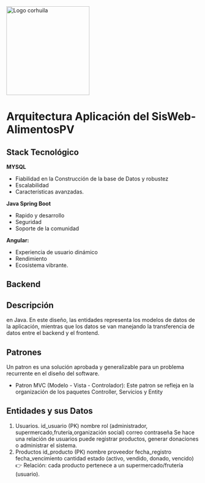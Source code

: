 <img width="217" height="232" alt="Logo corhuila" src="https://github.com/user-attachments/assets/3dbf0b72-4c10-4f27-8004-7fa5954f41bb" />

# Arquitectura Aplicación del SisWeb-AlimentosPV 
## Stack Tecnológico 

**MYSQL** 
- Fiabilidad en la Construcción de la base de Datos y robustez
- Escalabilidad
- Características avanzadas.

**Java Spring Boot**
- Rapido y desarrollo
- Seguridad
- Soporte de la comunidad

**Angular:**
- Experiencia de usuario dinámico 
- Rendimiento 
- Ecosistema vibrante.

## Backend

## Descripción 
en Java. En este diseño, las entidades representa los modelos de datos de la aplicación, mientras que los datos se van manejando la transferencia de datos entre  el backend y el frontend.
## Patrones 
Un patron es una solución aprobada y generalizable para un problema recurrente en el diseño del software.
- Patron MVC (Modelo - Vista - Controlador): Este patron se refleja en la organización de los paquetes Controller, Servicios y Entity 
## Entidades y sus Datos
1. Usuarios.
id_usuario (PK)
nombre
rol (administrador, supermercado,frutería,organización social)
correo
contraseña
Se hace una relación de usuarios puede registrar productos, generar donaciones o administrar el sistema.
2. Productos
id_producto (PK)
nombre 
proveedor
fecha_registro
fecha_vencimiento
cantidad
estado (activo, vendido, donado, vencido)
👉 Relación: cada producto pertenece a un supermercado/frutería (usuario).
